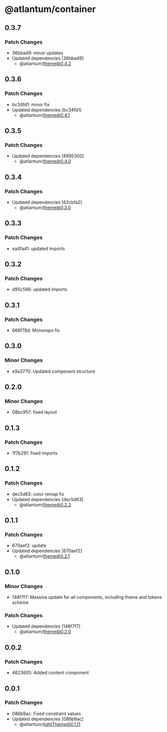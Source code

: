 # @atlantum/container

## 0.3.7

### Patch Changes

-   36bba49: minor updates
-   Updated dependencies [36bba49]
    -   @atlantum/theme@0.4.2

## 0.3.6

### Patch Changes

-   bc34fd1: minor fix
-   Updated dependencies [bc34fd1]
    -   @atlantum/theme@0.4.1

## 0.3.5

### Patch Changes

-   Updated dependencies [8995300]
    -   @atlantum/theme@0.4.0

## 0.3.4

### Patch Changes

-   Updated dependencies [62cbfa2]
    -   @atlantum/theme@0.3.0

## 0.3.3

### Patch Changes

-   ea4fa41: updated imports

## 0.3.2

### Patch Changes

-   d95c566: updated imports

## 0.3.1

### Patch Changes

-   666f78d: Monorepo fix

## 0.3.0

### Minor Changes

-   e9a3770: Updated component structure

## 0.2.0

### Minor Changes

-   08bc957: fixed layout

## 0.1.3

### Patch Changes

-   1f7b291: fixed imports

## 0.1.2

### Patch Changes

-   dec5d63: color remap fix
-   Updated dependencies [dec5d63]
    -   @atlantum/theme@0.2.2

## 0.1.1

### Patch Changes

-   670aef2: update
-   Updated dependencies [670aef2]
    -   @atlantum/theme@0.2.1

## 0.1.0

### Minor Changes

-   148f7f7: Massive update for all components, including theme and tokens scheme

### Patch Changes

-   Updated dependencies [148f7f7]
    -   @atlantum/theme@0.2.0

## 0.0.2

### Patch Changes

-   4623605: Added content component

## 0.0.1

### Patch Changes

-   086b9ac: Fixed constraint values
-   Updated dependencies [086b9ac]
    -   @atlantum/lightTheme@0.1.11
